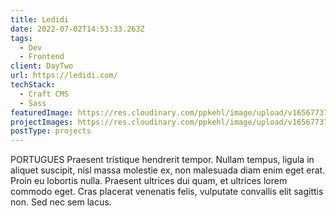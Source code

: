 ```yaml
---
title: Ledidi
date: 2022-07-02T14:53:33.263Z
tags:
  - Dev
  - Frontend
client: DayTwo
url: https://ledidi.com/
techStack:
  - Craft CMS
  - Sass
featuredImage: https://res.cloudinary.com/ppkehl/image/upload/v1656773767/projects/icon_wudlfn.png
projectImages: https://res.cloudinary.com/ppkehl/image/upload/v1656773767/projects/icon_wudlfn.png
postType: projects
---
```

PORTUGUES Praesent tristique hendrerit tempor. Nullam tempus, ligula in aliquet suscipit, nisl massa molestie ex, non malesuada diam enim eget erat. Proin eu lobortis nulla. Praesent ultrices dui quam, et ultrices lorem commodo eget. Cras placerat venenatis felis, vulputate convallis elit sagittis non. Sed nec sem lacus.